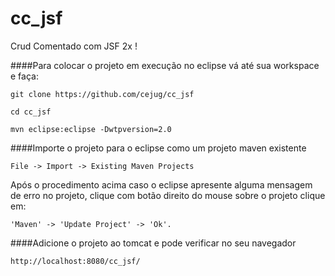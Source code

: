 cc_jsf
======

Crud Comentado com JSF 2x !

####Para colocar o projeto em execução no eclipse vá até sua workspace e faça:

```
git clone https://github.com/cejug/cc_jsf
```

```
cd cc_jsf 
```

```
mvn eclipse:eclipse -Dwtpversion=2.0
```

####Importe o projeto para o eclipse como um projeto maven existente 

```
File -> Import -> Existing Maven Projects
```

Após o procedimento acima caso o eclipse apresente alguma mensagem de erro no projeto, clique com botão direito do mouse sobre o projeto clique em:

```
'Maven' -> 'Update Project' -> 'Ok'. 
```

####Adicione o projeto ao tomcat e pode verificar no seu navegador

```
http://localhost:8080/cc_jsf/
```
